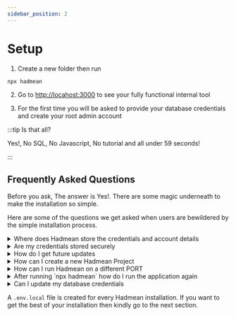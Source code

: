 ```yaml
---
sidebar_position: 2
---
```


# Setup

1.  Create a new folder then run

```bash
npx hadmean 
```

2. Go to [http://locahost:3000](http:localhost:3000) to see your fully functional internal tool

3. For the first time you will be asked to provide your database credentials and create your root admin account

:::tip Is that all?
<p>Yes!, No SQL, No Javascript, No tutorial and all under 59 seconds!</p>
:::

## Frequently Asked Questions
Before you ask, The answer is Yes!. There are some magic underneath to make the installation so simple.

Here are some of the questions we get asked when users are bewildered by the simple installation process.

<details>
  <summary>Where does Hadmean store the credentials and account details</summary>
  <div>
    <p>
    Hadmean by default stores all configuration in JSON files in the same folder you are running the `npx hadmean` command.
    <br />
    <br />
    You can set it to be stored in `memory`, `database` or `redis`. More on this in the next section.
    </p>
  </div>
</details>


<details>
  <summary>Are my credentials stored securely</summary>
  <div>
    <p>
      Yes!, All credentials are encrypted at rest with `aes-256-gcm`
    </p>
  </div>
</details>

<details>
  <summary>How do I get future updates </summary>
  <div>
    <p>
      As long as you use `npx hadmean` then `npx` will always check for updates and use the latest to run the application
      so you will always be running the latest version of Hadmean.
    <br />
    <br />
      There is no other step from you.
    </p>
  </div>
</details>

<details>
  <summary>How can I create a new Hadmean Project</summary>
  <div>
    <p>
      Create a new folder and run `npx hadmean` there.
    </p>
  </div>
</details>

<details>
  <summary>How can I run Hadmean on a different PORT </summary>
  <div>
    <p>
      You can change the default port `3000` by setting `PORT` in your environment variable
    </p>
  </div>
</details>

<details>
  <summary>After running `npx hadmean` how do I run the application again </summary>
  <div>
    <p>
     `cd path/to/project/folder && npx hadmean`
    </p>
  </div>
</details>

<details>
  <summary>Can I update my database credentials</summary>
  <div>
    <p>
      No! and we strongly advise against trying to do that, Creating a new project will always be the easiest way to go about it.
    </p>
  </div>
</details>

A `.env.local` file is created for every Hadmean installation. If you want to get the best of your installation then kindly go to the next section.
